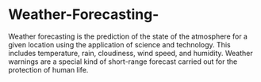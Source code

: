 # Weather-Forecasting-
Weather forecasting is the prediction of the state of the atmosphere for a given location using the application of science and technology. This includes temperature, rain, cloudiness, wind speed, and humidity. Weather warnings are a special kind of short-range forecast carried out for the protection of human life.
